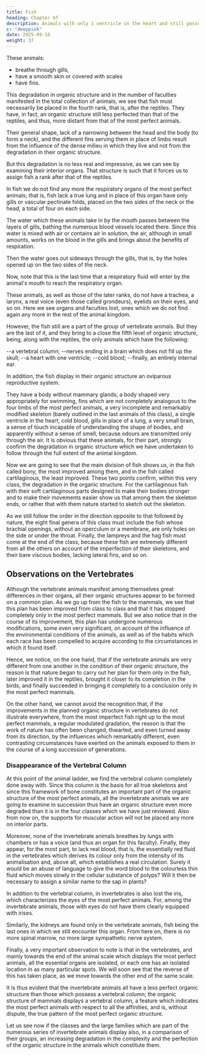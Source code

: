 ```yaml
---
title: Fish
heading: Chapter 6f
description: Animals with only 1 ventricle in the heart and still possessing a respiratory lung, but an incomplete one.
c: "deeppink"
date: 2025-09-16
weight: 37
---
```




These animals:
- breathe through gills,
- have a smooth skin or covered with scales
- have fins.

This degradation in organic structure and in the number of faculties manifested in the total collection of animals, we see that fish must necessarily be placed in the fourth rank, that is, after the reptiles. They have, in fact, an organic structure still less perfected than that of the reptiles, and thus, more distant from that of the most perfect animals.

Their general shape, lack of a narrowing between the head and the body (to form a neck), and the different fins serving them in place of limbs result from the influence of the dense milieu in which they live and not from the degradation in their organic structure. 

But this degradation is no less real and impressive, as we can see by examining their interior organs. That structure is such that it forces us to assign fish a rank after that of the reptiles.

In fish we do not find any more the respiratory organs of the most perfect animals; that is, fish lack a true lung and in place of this organ have only gills or vascular pectinate folds, placed on the two sides of the neck or the head, a total of four on each side. 

The water which these animals take in by the mouth passes between the layers of gills, bathing the numerous blood vessels located there. Since this water is mixed with air or contains air in solution, the air, although in small amounts, works on the blood in the gills and brings about the benefits of respiration. 

Then the water goes out sideways through the gills, that is, by the holes opened up on the two sides of the neck.

Now, note that this is the last time that a respiratory fluid will enter by the animal's mouth to reach the respiratory organ.

These animals, as well as those of the later ranks, do not have a trachea, a larynx, a real voice (even those called grondeurs), eyelids on their eyes, and so on. Here we see organs and faculties lost, ones which we do not find again any more in the rest of the animal kingdom.

However, the fish still are a part of the group of vertebrate animals. But they are the last of it, and they bring to a close the fifth level of organic structure, being, along with the reptiles, the only animals which have the following:

--a vertebral column;
--nerves ending in a brain which does not fill up the skull;
--a heart with one ventricle;
--cold blood;
--finally, an entirely internal ear.

In addition, the fish display in their organic structure an oviparous reproductive system. 

They have a body without mammary glands, a body shaped very appropriately for swimming, fins which are not completely analogous to the four limbs of the most perfect animals, a very incomplete and remarkably modified skeleton (barely outlined in the last animals of this class), a single ventricle in the heart, cold blood, gills in place of a lung, a very small brain, a sense of touch incapable of understanding the shape of bodies, and apparently without a sense of smell, because odours are transmitted only through the air. It is obvious that these animals, for their part, strongly confirm the degradation in organic structure which we have undertaken to follow through the full extent of the animal kingdom.

Now we are going to see that the main division of fish shows us, in the fish called bony, the most improved among them, and in the fish called cartilaginous, the least improved. These two points confirm, within this very class, the degradation in the organic structure. For the cartilaginous fish with their soft cartilaginous parts designed to make their bodies stronger and to make their movements easier show us that among them the skeleton ends, or rather that with them nature started to sketch out the skeleton.

As we still follow the order in the direction opposite to that followed by nature, the eight final genera of this class must include the fish whose brachial openings, without an operculum or a membrane, are only holes on the side or under the throat. Finally, the lampreys and the hag fish must come at the end of the class, because these fish are extremely different from all the others on account of the imperfection of their skeletons, and their bare viscous bodies, lacking lateral fins, and so on.


## Observations on the Vertebrates

Although the vertebrate animals manifest among themselves great differences in their organs, all their organic structures appear to be formed on a common plan. As we go up from the fish to the mammals, we see that this plan has been improved from class to class and that it has stopped completely only in the most perfect mammals. But we also notice that in the course of its improvement, this plan has undergone numerous modifications, some even very significant, on account of the influence of the environmental conditions of the animals, as well as of the habits which each race has been compelled to acquire according to the circumstances in which it found itself.

Hence, we notice, on the one hand, that if the vertebrate animals are very different from one another in the condition of their organic structure, the reason is that nature began to carry out her plan for them only in the fish, later improved it in the reptiles, brought it closer to its completion in the birds, and finally succeeded in bringing it completely to a conclusion only in the most perfect mammals.

On the other hand, we cannot avoid the recognition that, if the improvements in the planned organic structure in vertebrates do not illustrate everywhere, from the most imperfect fish right up to the most perfect mammals, a regular modulated gradation, the reason is that the work of nature has often been changed, thwarted, and even turned away from its direction, by the influences which remarkably different, even contrasting circumstances have exerted on the animals exposed to them in the course of a long succession of generations.


### Disappearance of the Vertebral Column

At this point of the animal ladder, we find the vertebral column completely done away with. Since this column is the basis for all true skeletons and since this framework of bone constitutes an important part of the organic structure of the most perfect animals, all the invertebrate animals we are going to examine in succession thus have an organic structure even more degraded than it is in the four classes which we have just reviewed. Also from now on, the supports for muscular action will not be placed any more on interior parts.

Moreover, none of the invertebrate animals breathes by lungs with chambers or has a voice (and thus an organ for this faculty). Finally, they appear, for the most part, to lack real blood, that is, the essentially red fluid in the vertebrates which derives its colour only from the intensity of its animalisation and, above all, which establishes a real circulation. Surely it would be an abuse of language to give the word blood to the colourless thin fluid which moves slowly in the cellular substance of polyps? Will it then be necessary to assign a similar name to the sap in plants?

In addition to the vertebral column, in invertebrates is also lost the iris, which characterizes the eyes of the most perfect animals. For, among the invertebrate animals, those with eyes do not have them clearly equipped with irises.

Similarly, the kidneys are found only in the vertebrate animals, fish being the last ones in which we still encounter this organ. From here on, there is no more spinal marrow, no more large sympathetic nerve system.

Finally, a very important observation to note is that in the vertebrates, and mainly towards the end of the animal scale which displays the most perfect animals, all the essential organs are isolated, or each one has an isolated location in as many particular spots. We will soon see that the reverse of this has taken place, as we move towards the other end of the same scale.

It is thus evident that the invertebrate animals all have a less perfect organic structure than those which possess a vertebral column; the organic structure of mammals displays a vertebral column, a feature which indicates the most perfect animals with respect to all the affinities, and is, without dispute, the true pattern of the most perfect organic structure.

Let us see now if the classes and the large families which are part of the numerous series of invertebrate animals display also, in a comparison of their groups, an increasing degradation in the complexity and the perfection of the organic structure in the animals which constitute them.



